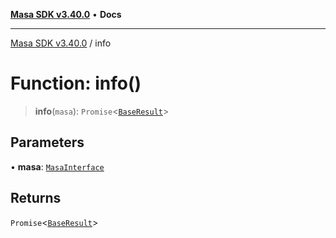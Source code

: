 [**Masa SDK v3.40.0**](../README.md) • **Docs**

***

[Masa SDK v3.40.0](../globals.md) / info

# Function: info()

> **info**(`masa`): `Promise`\<[`BaseResult`](../interfaces/BaseResult.md)\>

## Parameters

• **masa**: [`MasaInterface`](../interfaces/MasaInterface.md)

## Returns

`Promise`\<[`BaseResult`](../interfaces/BaseResult.md)\>
